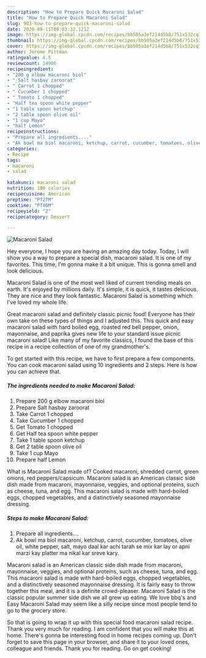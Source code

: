 ```yaml
---
description: "How to Prepare Quick Macaroni Salad"
title: "How to Prepare Quick Macaroni Salad"
slug: 903-how-to-prepare-quick-macaroni-salad
date: 2020-08-11T08:03:32.121Z
image: https://img-global.cpcdn.com/recipes/bb505a3ef214d5b8/751x532cq70/macaroni-salad-recipe-main-photo.jpg
thumbnail: https://img-global.cpcdn.com/recipes/bb505a3ef214d5b8/751x532cq70/macaroni-salad-recipe-main-photo.jpg
cover: https://img-global.cpcdn.com/recipes/bb505a3ef214d5b8/751x532cq70/macaroni-salad-recipe-main-photo.jpg
author: Jerome Pittman
ratingvalue: 4.5
reviewcount: 14906
recipeingredient:
- "200 g elbow macaroni biol"
- " Salt hasbay zaroorat"
- " Carrot 1 chopped"
- " Cucumber 1 chopped"
- " Tomato 1 chopped"
- "Half tea spoon white pepper"
- "1 table spoon ketchup"
- "2 table spoon olive oil"
- "1 cup Mayo"
- "half Lemon"
recipeinstructions:
- "Prepare all ingredients...."
- "Ak bowl ma biol macaroni, ketchup, carrot, cucumber, tomatoes, olive oil, white pepper, salt, mayo daal kar achi tarah se mix kar lay or apni marzi kay platter ma nikal kar sreve kary."
categories:
- Recipe
tags:
- macaroni
- salad

katakunci: macaroni salad 
nutrition: 180 calories
recipecuisine: American
preptime: "PT27M"
cooktime: "PT46M"
recipeyield: "2"
recipecategory: Dessert

---
```



![Macaroni Salad](https://img-global.cpcdn.com/recipes/bb505a3ef214d5b8/751x532cq70/macaroni-salad-recipe-main-photo.jpg)

Hey everyone, I hope you are having an amazing day today. Today, I will show you a way to prepare a special dish, macaroni salad. It is one of my favorites. This time, I'm gonna make it a bit unique. This is gonna smell and look delicious.

Macaroni Salad is one of the most well liked of current trending meals on earth. It's enjoyed by millions daily. It's simple, it is quick, it tastes delicious. They are nice and they look fantastic. Macaroni Salad is something which I've loved my whole life.

Great macaroni salad and definitely classic picnic food! Everyone has their own take on these types of things and I adjusted this. This quick and easy macaroni salad with hard boiled egg, roasted red bell pepper, onion, mayonnaise, and paprika gives new life to your standard issue picnic macaroni salad! Like many of my favorite classics, I found the base of this recipe in a recipe collection of one of my grandmother&#39;s.


To get started with this recipe, we have to first prepare a few components. You can cook macaroni salad using 10 ingredients and 2 steps. Here is how you can achieve that.

<!--inarticleads1-->

##### The ingredients needed to make Macaroni Salad:

1. Prepare 200 g elbow macaroni biol
1. Prepare  Salt hasbay zaroorat
1. Take  Carrot 1 chopped
1. Take  Cucumber 1 chopped
1. Get  Tomato 1 chopped
1. Get Half tea spoon white pepper
1. Take 1 table spoon ketchup
1. Get 2 table spoon olive oil
1. Take 1 cup Mayo
1. Prepare half Lemon


What is Macaroni Salad made of? Cooked macaroni, shredded carrot, green onions, red peppers/capsicum. Macaroni salad is an American classic side dish made from macaroni, mayonnaise, veggies, and optional proteins, such as cheese, tuna, and egg. This macaroni salad is made with hard-boiled eggs, chopped vegetables, and a distinctively seasoned mayonnaise dressing. 

<!--inarticleads2-->

##### Steps to make Macaroni Salad:

1. Prepare all ingredients....
1. Ak bowl ma biol macaroni, ketchup, carrot, cucumber, tomatoes, olive oil, white pepper, salt, mayo daal kar achi tarah se mix kar lay or apni marzi kay platter ma nikal kar sreve kary.


Macaroni salad is an American classic side dish made from macaroni, mayonnaise, veggies, and optional proteins, such as cheese, tuna, and egg. This macaroni salad is made with hard-boiled eggs, chopped vegetables, and a distinctively seasoned mayonnaise dressing. It is fairly easy to throw together this meal, and it is a definite crowd-pleaser. Macaroni Salad is the classic popular summer side dish we all grew up eating. We love bbq&#39;s and Easy Macaroni Salad may seem like a silly recipe since most people tend to go to the grocery store. 

So that is going to wrap it up with this special food macaroni salad recipe. Thank you very much for reading. I am confident that you will make this at home. There's gonna be interesting food in home recipes coming up. Don't forget to save this page in your browser, and share it to your loved ones, colleague and friends. Thank you for reading. Go on get cooking!
